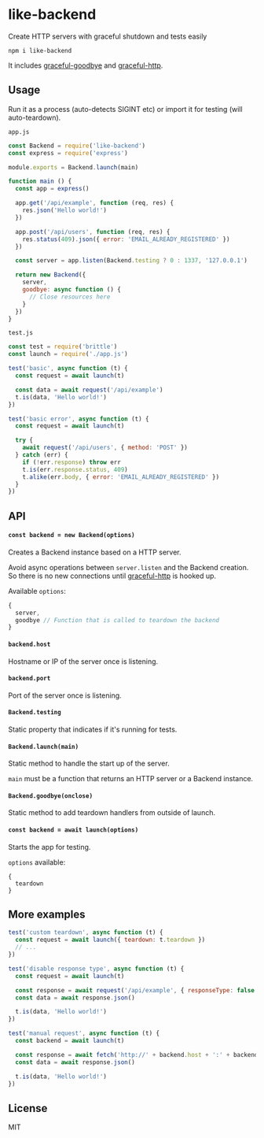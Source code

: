 # like-backend

Create HTTP servers with graceful shutdown and tests easily

```
npm i like-backend
```

It includes [graceful-goodbye](https://github.com/mafintosh/graceful-goodbye) and [graceful-http](https://github.com/LuKks/graceful-http).

## Usage

Run it as a process (auto-detects SIGINT etc) or import it for testing (will auto-teardown).

`app.js`

```js
const Backend = require('like-backend')
const express = require('express')

module.exports = Backend.launch(main)

function main () {
  const app = express()

  app.get('/api/example', function (req, res) {
    res.json('Hello world!')
  })

  app.post('/api/users', function (req, res) {
    res.status(409).json({ error: 'EMAIL_ALREADY_REGISTERED' })
  })

  const server = app.listen(Backend.testing ? 0 : 1337, '127.0.0.1')

  return new Backend({
    server,
    goodbye: async function () {
      // Close resources here
    }
  })
}
```

`test.js`

```js
const test = require('brittle')
const launch = require('./app.js')

test('basic', async function (t) {
  const request = await launch(t)

  const data = await request('/api/example')
  t.is(data, 'Hello world!')
})

test('basic error', async function (t) {
  const request = await launch(t)

  try {
    await request('/api/users', { method: 'POST' })
  } catch (err) {
    if (!err.response) throw err
    t.is(err.response.status, 409)
    t.alike(err.body, { error: 'EMAIL_ALREADY_REGISTERED' })
  }
})
```

## API

#### `const backend = new Backend(options)`

Creates a Backend instance based on a HTTP server.

Avoid async operations between `server.listen` and the Backend creation.\
So there is no new connections until [graceful-http](https://github.com/LuKks/graceful-http) is hooked up.

Available `options`:
```js
{
  server,
  goodbye // Function that is called to teardown the backend
}
```

#### `backend.host`

Hostname or IP of the server once is listening.

#### `backend.port`

Port of the server once is listening.

#### `Backend.testing`

Static property that indicates if it's running for tests.

#### `Backend.launch(main)`

Static method to handle the start up of the server.

`main` must be a function that returns an HTTP server or a Backend instance.

#### `Backend.goodbye(onclose)`

Static method to add teardown handlers from outside of launch.

#### `const backend = await launch(options)`

Starts the app for testing.

`options` available:
```
{
  teardown
}
```

## More examples

```js
test('custom teardown', async function (t) {
  const request = await launch({ teardown: t.teardown })
  // ...
})

test('disable response type', async function (t) {
  const request = await launch(t)

  const response = await request('/api/example', { responseType: false })
  const data = await response.json()

  t.is(data, 'Hello world!')
})

test('manual request', async function (t) {
  const backend = await launch(t)

  const response = await fetch('http://' + backend.host + ':' + backend.port + '/api/example')
  const data = await response.json()

  t.is(data, 'Hello world!')
})
```

## License

MIT
